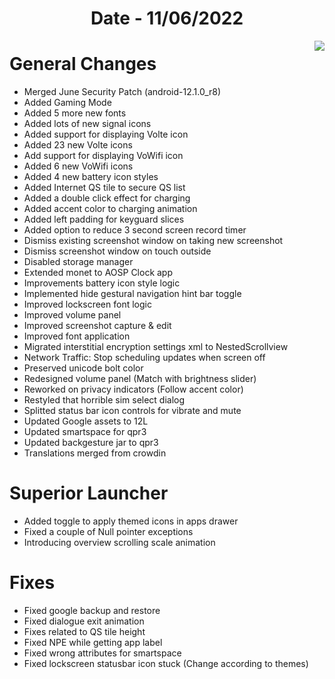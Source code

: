 <h1 align="center">Date - 11/06/2022</h1>

<img src="https://user-images.githubusercontent.com/66232233/173197859-0409288a-404b-47b1-bd55-8aaec3102f17.jpg" align="right">


# General Changes

- Merged June Security Patch (android-12.1.0_r8)
- Added Gaming Mode
- Added 5 more new fonts
- Added lots of new signal icons
- Added support for displaying Volte icon 
- Added 23 new Volte icons
- Add support for displaying VoWifi icon 
- Added 6 new VoWifi icons
- Added 4 new battery icon styles
- Added Internet QS tile to secure QS list
- Added a double click effect for charging 
- Added accent color to charging animation 
- Added left padding for keyguard slices 
- Added option to reduce 3 second screen record timer 
- Dismiss existing screenshot window on taking new screenshot 
- Dismiss screenshot window on touch outside 
- Disabled storage manager
- Extended monet to AOSP Clock app
- Improvements battery icon style logic
- Implemented hide gestural navigation hint bar toggle
- Improved lockscreen font logic
- Improved volume panel
- Improved screenshot capture & edit
- Improved font application 
- Migrated interstitial encryption settings xml to NestedScrollview
- Network Traffic: Stop scheduling updates when screen off 
- Preserved unicode bolt color
- Redesigned volume panel (Match with brightness slider)
- Reworked on privacy indicators (Follow accent color)
- Restyled that horrible sim select dialog
- Splitted status bar icon controls for vibrate and mute 
- Updated Google assets to 12L
- Updated smartspace for qpr3 
- Updated backgesture jar to qpr3 
- Translations merged from crowdin

# Superior Launcher

- Added toggle to apply themed icons in apps drawer
- Fixed a couple of Null pointer exceptions 
- Introducing overview scrolling scale animation 

# Fixes

- Fixed google backup and restore 
- Fixed dialogue exit animation
- Fixes related to QS tile height 
- Fixed NPE while getting app label 
- Fixed wrong attributes for smartspace
- Fixed lockscreen statusbar icon stuck (Change according to themes)
